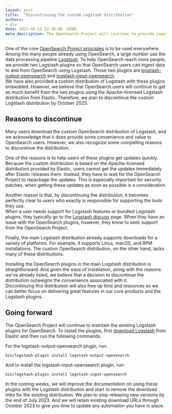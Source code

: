 ```yaml
---
layout: post
title:  "Discontinuing the custom Logstash distribution"
authors:
- dlv
date: 2023-05-11 12:30:00 -0500
meta_description: The OpenSearch Project will continue to provide Logstash plugins while discontinuing the custom distribution.
---
```


One of the core [OpenSearch Project principles](https://opensearch.org/about.html) is to be used everywhere.
Among the many people already using OpenSearch, a large number use the data processing pipeline [Logstash](https://www.elastic.co/logstash/).
To help OpenSearch reach more people, we provide two Logstash plugins so that OpenSearch users can ingest data to and from OpenSearch using Logstash. 
Those two plugins are [logstash-output-opensearch](https://github.com/opensearch-project/logstash-output-opensearch) and [logstash-input-opensearch](https://github.com/opensearch-project/logstash-input-opensearch).  
We have also provided a custom distribution of Logstash with these plugins embedded.
However, we believe that OpenSearch users will continue to get as much benefit from the two plugins using the Apache-licensed Logstash distribution from Elastic. 
Therefore, we plan to discontinue the custom Logstash distribution by October 2023.

## Reasons to discontinue

Many users download the custom OpenSearch distribution of Logstash, and we acknowledge that it does provide some convenience and value to OpenSearch users. 
However, we also recognize some compelling reasons to discontinue the distribution.

One of the reasons is to help users of these plugins get updates quickly. 
Because the custom distribution is based on the Apache-licensed distribution provided by Elastic, users cannot get the updates immediately after Elastic releases them. 
Instead, they have to wait for the OpenSearch Project to repackage the updates.
This is especially important for security patches, when getting these updates as soon as possible is a consideration.

Another reason is that, by discontinuing the distribution, it becomes perfectly clear to users who exactly is responsible for supporting the tools they use.  
When a user needs support for Logstash features or bundled Logstash plugins, they typically go to the [Logstash discuss](https://discuss.elastic.co/c/elastic-stack/logstash/14) page.
When they have an issue with the OpenSearch plugins, however, they know to seek support from the OpenSearch Project.

Finally, the main Logstash distribution already supports downloads for a variety of platforms. 
For example, it supports Linux, macOS, and RPM installations.
The custom OpenSearch distribution, on the other hand, lacks many of these distributions.

Installing the OpenSearch plugins in the main Logstash distribution is straightforward.
And given the ease of installation, along with the reasons we've already listed, we believe that a decision to discontinue the distribution outweighs the convenience associated with it.  
Discontinuing this distribution will also free up time and resources so we can better focus on delivering great features in our core products and the Logstash plugins.

## Going forward

The OpenSearch Project will continue to maintain the existing Logstash plugins for OpenSearch.
To install the plugins, first [download Logstash](https://www.elastic.co/downloads/logstash) from Elastic and then run the following commands.

For the logstash-output-opensearch plugin, run:

```
bin/logstash-plugin install logstash-output-opensearch
```

And to install the logstash-input-opensearch plugin, run:

```
bin/logstash-plugin install logstash-input-opensearch
```

In the coming weeks, we will improve the documentation on using these plugins with the Logstash distribution and start to remove the download links for the existing distribution. 
We plan to stop releasing new versions by the end of July 2023.
And we will retain existing download URLs through October 2023 to give you time to update any automation you have in place.
